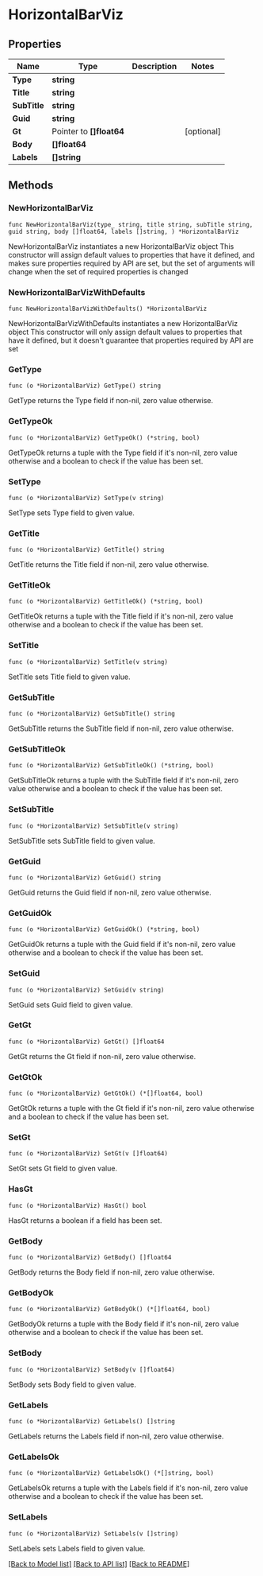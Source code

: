 # HorizontalBarViz

## Properties

Name | Type | Description | Notes
------------ | ------------- | ------------- | -------------
**Type** | **string** |  | 
**Title** | **string** |  | 
**SubTitle** | **string** |  | 
**Guid** | **string** |  | 
**Gt** | Pointer to **[]float64** |  | [optional] 
**Body** | **[]float64** |  | 
**Labels** | **[]string** |  | 

## Methods

### NewHorizontalBarViz

`func NewHorizontalBarViz(type_ string, title string, subTitle string, guid string, body []float64, labels []string, ) *HorizontalBarViz`

NewHorizontalBarViz instantiates a new HorizontalBarViz object
This constructor will assign default values to properties that have it defined,
and makes sure properties required by API are set, but the set of arguments
will change when the set of required properties is changed

### NewHorizontalBarVizWithDefaults

`func NewHorizontalBarVizWithDefaults() *HorizontalBarViz`

NewHorizontalBarVizWithDefaults instantiates a new HorizontalBarViz object
This constructor will only assign default values to properties that have it defined,
but it doesn't guarantee that properties required by API are set

### GetType

`func (o *HorizontalBarViz) GetType() string`

GetType returns the Type field if non-nil, zero value otherwise.

### GetTypeOk

`func (o *HorizontalBarViz) GetTypeOk() (*string, bool)`

GetTypeOk returns a tuple with the Type field if it's non-nil, zero value otherwise
and a boolean to check if the value has been set.

### SetType

`func (o *HorizontalBarViz) SetType(v string)`

SetType sets Type field to given value.


### GetTitle

`func (o *HorizontalBarViz) GetTitle() string`

GetTitle returns the Title field if non-nil, zero value otherwise.

### GetTitleOk

`func (o *HorizontalBarViz) GetTitleOk() (*string, bool)`

GetTitleOk returns a tuple with the Title field if it's non-nil, zero value otherwise
and a boolean to check if the value has been set.

### SetTitle

`func (o *HorizontalBarViz) SetTitle(v string)`

SetTitle sets Title field to given value.


### GetSubTitle

`func (o *HorizontalBarViz) GetSubTitle() string`

GetSubTitle returns the SubTitle field if non-nil, zero value otherwise.

### GetSubTitleOk

`func (o *HorizontalBarViz) GetSubTitleOk() (*string, bool)`

GetSubTitleOk returns a tuple with the SubTitle field if it's non-nil, zero value otherwise
and a boolean to check if the value has been set.

### SetSubTitle

`func (o *HorizontalBarViz) SetSubTitle(v string)`

SetSubTitle sets SubTitle field to given value.


### GetGuid

`func (o *HorizontalBarViz) GetGuid() string`

GetGuid returns the Guid field if non-nil, zero value otherwise.

### GetGuidOk

`func (o *HorizontalBarViz) GetGuidOk() (*string, bool)`

GetGuidOk returns a tuple with the Guid field if it's non-nil, zero value otherwise
and a boolean to check if the value has been set.

### SetGuid

`func (o *HorizontalBarViz) SetGuid(v string)`

SetGuid sets Guid field to given value.


### GetGt

`func (o *HorizontalBarViz) GetGt() []float64`

GetGt returns the Gt field if non-nil, zero value otherwise.

### GetGtOk

`func (o *HorizontalBarViz) GetGtOk() (*[]float64, bool)`

GetGtOk returns a tuple with the Gt field if it's non-nil, zero value otherwise
and a boolean to check if the value has been set.

### SetGt

`func (o *HorizontalBarViz) SetGt(v []float64)`

SetGt sets Gt field to given value.

### HasGt

`func (o *HorizontalBarViz) HasGt() bool`

HasGt returns a boolean if a field has been set.

### GetBody

`func (o *HorizontalBarViz) GetBody() []float64`

GetBody returns the Body field if non-nil, zero value otherwise.

### GetBodyOk

`func (o *HorizontalBarViz) GetBodyOk() (*[]float64, bool)`

GetBodyOk returns a tuple with the Body field if it's non-nil, zero value otherwise
and a boolean to check if the value has been set.

### SetBody

`func (o *HorizontalBarViz) SetBody(v []float64)`

SetBody sets Body field to given value.


### GetLabels

`func (o *HorizontalBarViz) GetLabels() []string`

GetLabels returns the Labels field if non-nil, zero value otherwise.

### GetLabelsOk

`func (o *HorizontalBarViz) GetLabelsOk() (*[]string, bool)`

GetLabelsOk returns a tuple with the Labels field if it's non-nil, zero value otherwise
and a boolean to check if the value has been set.

### SetLabels

`func (o *HorizontalBarViz) SetLabels(v []string)`

SetLabels sets Labels field to given value.



[[Back to Model list]](../README.md#documentation-for-models) [[Back to API list]](../README.md#documentation-for-api-endpoints) [[Back to README]](../README.md)


